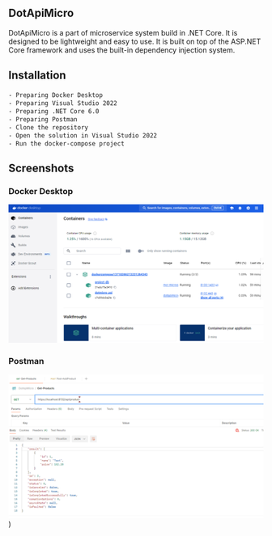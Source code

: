 ## DotApiMicro

DotApiMicro is a part of microservice system build in .NET Core. 
It is designed to be lightweight and easy to use. 
It is built on top of the ASP.NET Core framework 
and uses the built-in dependency injection system.

## Installation

	- Preparing Docker Desktop
	- Preparing Visual Studio 2022
	- Preparing .NET Core 6.0
	- Preparing Postman
	- Clone the repository
	- Open the solution in Visual Studio 2022
	- Run the docker-compose project


## Screenshots
### Docker Desktop
![Docker Desktop](/screenshot1.png)
### Postman
![Pos](/screenshot2.png))